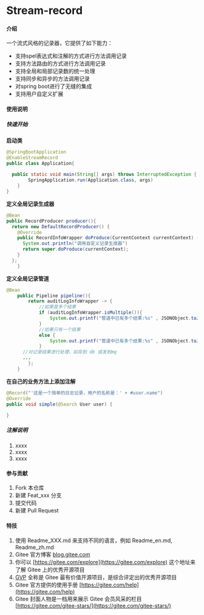 # Stream-record

#### 介绍
一个流式风格的记录器，它提供了如下能力：

- 支持spel表达式和注解的方式进行方法调用记录
- 支持方法路由的方式进行方法调用记录
- 支持全局和局部记录数的统一处理
- 支持同步和异步的方法调用记录
- 对spring boot进行了无缝的集成
- 支持用户自定义扩展

#### 使用说明

##### 快速开始

**启动类**

```java
@SpringBootApplication
@EnableStreamRecord
public class Application{
 
  public static void main(String[] args) throws InterruptedException {
		SpringApplication.run(Application.class, args)
	}
}
```

**定义全局记录生成器**

```java
@Bean
public RecordProducer producer(){
  return new DefaultRecordProducer() {
    @Override
    public RecordInfoWrapper doProduce(CurrentContext currentContext) {
      System.out.println("调用自定义记录生成器")
      return super.doProduce(currentContext);
    }
  };
	}

```

**定义全局记录管道**

```java
@Bean
	public Pipeline pipeline(){
		return auditLogInfoWrapper -> {
			//如果是多个结果
			if (auditLogInfoWrapper.isMultiple()){
				System.out.printf("管道中已有多个结果:%s" , JSONObject.toJSONString(auditLogInfoWrapper.getRecordInfos()));
			}
			//如果只有一个结果
			else {
				System.out.printf("管道中已有多个结果:%s" , JSONObject.toJSONString(auditLogInfoWrapper.getRecordInfo()));
			}
      //对记录结果进行处理，如存到 db 或发到mq
      ...
		};
	}
```

**在自己的业务方法上添加注解**

```java
@Record("'这是一个简单的日志记录，用户的名称是：' + #user.name")
@Override
public void simple(@Search User user) {
	
}
```

##### 注解说明



1.  xxxx
2.  xxxx
3.  xxxx

#### 参与贡献

1.  Fork 本仓库
2.  新建 Feat_xxx 分支
3.  提交代码
4.  新建 Pull Request


#### 特技

1.  使用 Readme\_XXX.md 来支持不同的语言，例如 Readme\_en.md, Readme\_zh.md
2.  Gitee 官方博客 [blog.gitee.com](https://blog.gitee.com)
3.  你可以 [https://gitee.com/explore](https://gitee.com/explore) 这个地址来了解 Gitee 上的优秀开源项目
4.  [GVP](https://gitee.com/gvp) 全称是 Gitee 最有价值开源项目，是综合评定出的优秀开源项目
5.  Gitee 官方提供的使用手册 [https://gitee.com/help](https://gitee.com/help)
6.  Gitee 封面人物是一档用来展示 Gitee 会员风采的栏目 [https://gitee.com/gitee-stars/](https://gitee.com/gitee-stars/)
